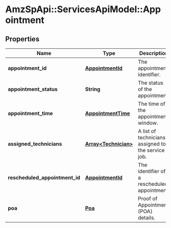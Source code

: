 # AmzSpApi::ServicesApiModel::Appointment

## Properties
Name | Type | Description | Notes
------------ | ------------- | ------------- | -------------
**appointment_id** | [**AppointmentId**](AppointmentId.md) | The appointment identifier. | [optional] 
**appointment_status** | **String** | The status of the appointment. | [optional] 
**appointment_time** | [**AppointmentTime**](AppointmentTime.md) | The time of the appointment window. | [optional] 
**assigned_technicians** | [**Array&lt;Technician&gt;**](Technician.md) | A list of technicians assigned to the service job. | [optional] 
**rescheduled_appointment_id** | [**AppointmentId**](AppointmentId.md) | The identifier of a rescheduled appointment. | [optional] 
**poa** | [**Poa**](Poa.md) | Proof of Appointment (POA) details. | [optional] 



